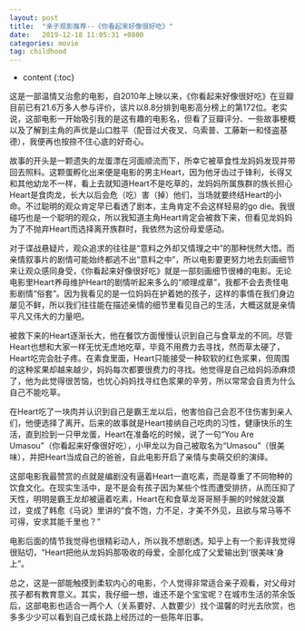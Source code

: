```yaml
---
layout: post
title:  "亲子观影推荐--《你看起来好像很好吃》"
date:   2019-12-18 11:05:31 +0800
categories: movie
tag: childhood
---
```


* content
{:toc}


这是一部温情又治愈的电影，自2010年上映以来，《你看起来好像很好吃》在豆瓣目前已有21.6万多人参与评价，该片以8.8分排到电影高分榜上的第172位。老实说，这部电影一开始吸引我的是这有趣的电影名，但看了豆瓣评分、一些故事梗概以及了解到主角的声优是山口胜平（配音过犬夜叉、乌索普、工藤新一和怪盗基德），我便再也按捺不住心底的好奇心。

故事的开头是一颗遗失的龙蛋漂在河面顺流而下，所幸它被草食性龙妈妈发现并带回去照料。这颗蛋孵化出来便是电影的男主Heart，因为他牙齿过于锋利，长得又和其他幼龙不一样，看上去就知道Heart不是吃草的，龙妈妈所属族群的族长担心Heart是食肉龙，长大以后会危（吃）害（掉）他们，当场就要终结Heart的小命。不过聪明的观众肯定早已看透了剧本，主角肯定不会这样轻易的go die。我很碰巧也是一个聪明的观众，所以我知道主角Heart肯定会被救下来，但看见龙妈妈为了不抛弃Heart而选择离开族群时，我依然为这份母爱感动。

对于谍战悬疑片，观众追求的往往是“意料之外却又情理之中”的那种恍然大悟。而亲情叙事片的剧情可能始终都逃不出“意料之中”，所以电影要更努力地去刻画细节来让观众感同身受，《你看起来好像很好吃》就是一部刻画细节很棒的电影。无论电影里Heart养母维护Heart的剧情听起来多么的“顺理成章”，我都不会去责怪电影剧情“俗套”。因为我看见的是一位妈妈在护着她的孩子，这样的事情在我们身边屡见不鲜，所以我们往往能在描述亲情的细节里看见自己的生活，大概这就是亲情平凡又伟大的力量吧。

被救下来的Heart逐渐长大，他在餐饮方面慢慢认识到自己与食草龙的不同。尽管Heart也想和大家一样无忧无虑地吃草，毕竟不用费力去寻找，然而草太硬了，Heart吃完会肚子疼。在素食里面，Heart只能接受一种软软的红色浆果，但周围的这种浆果却越来越少，妈妈每次都要很费力的寻找。他觉得是自己给妈妈添麻烦了，他为此觉得很苦恼，也忧心妈妈找寻红色浆果的辛劳，所以常常会自责为什么自己不能吃草。

在Heart吃了一块肉并认识到自己是霸王龙以后，他害怕自己会忍不住伤害到亲人们，他便选择了离开。后来的故事就是Heart接纳自己吃肉的习性，健康快乐的生活，直到捡到一只甲龙蛋，Heart在准备吃的时候，说了一句“You Are Umasou”（你看起来好像很好吃），小甲龙以为自己被取名为“Umasou”（很美味），并把Heart当成自己的爸爸，自此电影开启了亲情与卖萌交织的演绎。

这部电影我最赞赏的点就是编剧没有逼着Heart一直吃素，而是尊重了不同物种的饮食文化。在现实生活中，是不是会有孩子因为某些个性而遭受排挤，从而压抑了天性，明明是霸王龙却被逼着吃素，Heart在和食草龙哥哥掰手腕的时候就没赢过，变成了韩愈《马说》里讲的“食不饱，力不足，才美不外见，且欲与常马等不可得，安求其能千里也？”

电影后面的情节我觉得也很精彩动人，所以我不想剧透。知乎上有一个影评我觉得很贴切，“Heart把他从龙妈妈那吸收的母爱，全部化成了父爱输出到‘很美味’身上”。

总之，这是一部能触摸到柔软内心的电影，个人觉得非常适合亲子观看，对父母对孩子都有教育意义。其实，我仔细一想，谁还不是个宝宝呢？在城市生活的茶余饭后，这部电影也适合一两个人（关系要好、人数要少）找个温馨的时光去欣赏，也多多少少可以看到自己成长路上经历过的一些陈年旧事。






[jekyll]:      http://jekyllrb.com
[jekyll-gh]:   https://github.com/jekyll/jekyll
[jekyll-help]: https://github.com/jekyll/jekyll-help
